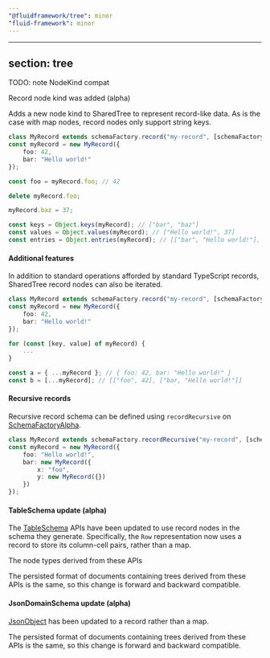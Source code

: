 ```yaml
---
"@fluidframework/tree": minor
"fluid-framework": minor
---
```

---
section: tree
---

TODO: note NodeKind compat

Record node kind was added (alpha)

Adds a new node kind to SharedTree to represent record-like data.
As is the case with map nodes, record nodes only support string keys.

```typescript
class MyRecord extends schemaFactory.record("my-record", [schemaFactory.number, schemaFactory.string]) {}
const myRecord = new MyRecord({
	foo: 42,
	bar: "Hello world!"
});

const foo = myRecord.foo; // 42

delete myRecord.foo;

myRecord.baz = 37;

const keys = Object.keys(myRecord); // ["bar", "baz"]
const values = Object.values(myRecord); // ["Hello world!", 37]
const entries = Object.entries(myRecord); // [["bar", "Hello world!"], ["baz", 37]]
```

#### Additional features

In addition to standard operations afforded by standard TypeScript records, SharedTree record nodes can also be iterated.

```typescript
class MyRecord extends schemaFactory.record("my-record", [schemaFactory.number, schemaFactory.string]) {}
const myRecord = new MyRecord({
	foo: 42,
	bar: "Hello world!"
});

for (const [key, value] of myRecord) {
	...
}

const a = { ...myRecord }; // { foo: 42, bar: "Hello world!" }
const b = [...myRecord]; // [["foo", 42], ["bar, "Hello world!"]]
```

#### Recursive records

Recursive record schema can be defined using `recordRecursive` on [SchemaFactoryAlpha](https://fluidframework.com/docs/api/fluid-framework/schemafactoryalpha-class).

```typescript
class MyRecord extends schemaFactory.recordRecursive("my-record", [schemaFactory.string, () => MyRecord]) {}
const myRecord = new MyRecord({
	foo: "Hello world!",
	bar: new MyRecord({
		x: "foo",
		y: new MyRecord({})
	})
});
```

#### TableSchema update (alpha)

The [TableSchema](https://fluidframework.com/docs/api/fluid-framework/tableschema-namespace/) APIs have been updated to use record nodes in the schema they generate.
Specifically, the `Row` representation now uses a record to store its column-cell pairs, rather than a map.

The node types derived from these APIs

The persisted format of documents containing trees derived from these APIs is the same, so this change is forward and backward compatible.

#### JsonDomainSchema update (alpha)

[JsonObject](https://fluidframework.com/docs/api/fluid-framework/jsonastree-namespace/jsonobject-class) has been updated to a record rather than a map.

The persisted format of documents containing trees derived from these APIs is the same, so this change is forward and backward compatible.
